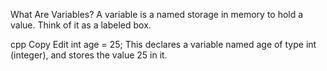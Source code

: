 What Are Variables?
A variable is a named storage in memory to hold a value. Think of it as a labeled box.

cpp
Copy
Edit
int age = 25;
This declares a variable named age of type int (integer), and stores the value 25 in it.
